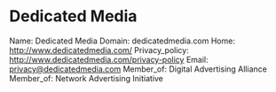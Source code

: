
# Dedicated Media

Name: Dedicated Media
Domain: dedicatedmedia.com
Home: http://www.dedicatedmedia.com/
Privacy_policy: http://www.dedicatedmedia.com/privacy-policy
Email: privacy@dedicatedmedia.com
Member_of: Digital Advertising Alliance
Member_of: Network Advertising Initiative
